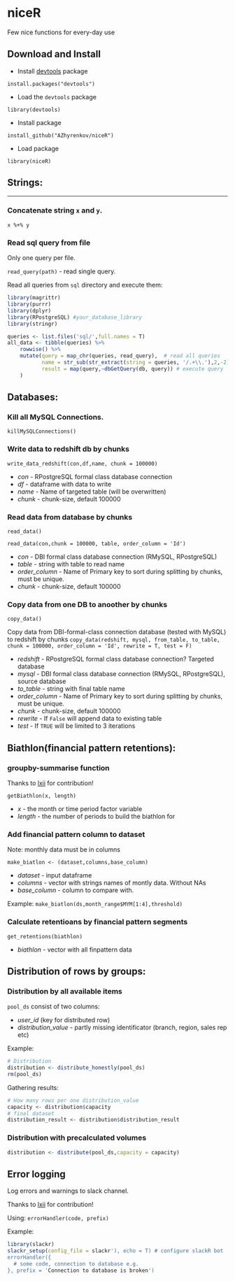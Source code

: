 # niceR
Few nice functions for every-day use

## Download and Install

* Install [devtools](https://github.com/hadley/devtools) package

```install.packages("devtools")```

* Load the `devtools` package

```library(devtools)```

* Install package

```install_github("AZhyrenkov/niceR")```

* Load package

```library(niceR)``` 

## Strings:
***

### Concatenate string `x` and `y`.

`x %+% y` 


### Read sql query from file

Only one query per file. 

`read_query(path)` - read single query. 
 
 
Read all queries from `sql` directory and execute them: 
```R
library(magrittr)
library(purrr)
library(dplyr)
library(RPostgreSQL) #your_database_library
library(stringr)

queries <- list.files('sql/',full.names = T)
all_data <- tibble(queries) %>% 
    rowwise() %>% 
    mutate(query = map_chr(queries, read_query),  # read all queries
           name = str_sub(str_extract(string = queries, '/.+\\.'),2,-2), # extract file name as query name
           result = map(query,~dbGetQuery(db, query)) # execute query
    )
```

## Databases:

### Kill all MySQL Connections.

`killMySQLConnections()` 

 
### Write data to redshift db by chunks

`write_data_redshift(con,df,name, chunk = 100000)`

* _con_ - RPostgreSQL formal class database connection
* _df_ - dataframe with data to write
* _name_ - Name of targeted table (will be overwritten)
* _chunk_ -  chunk-size, default 100000 


### Read data from database by chunks

`read_data()`

`read_data(con,chunk = 100000, table, order_column = 'Id')`

* _con_ - DBI formal class database connection (RMySQL, RPostgreSQL)
* _table_ - string with table to read name
* _order_column_ - Name of Primary key to sort during splitting by chunks, must be unique.
* _chunk_ -  chunk-size, default 100000 

 
### Copy data from one DB to anoother by chunks

`copy_data()`

Copy data from DBI-formal-class connection database (tested with MySQL) to redshift by chunks
`copy_data(redshift, mysql, from_table, to_table, chunk = 100000, order_column = 'Id', rewrite = T, test = F)`

* _redshift_ - RPostgreSQL formal class database connection? Targeted database
* _mysql_ - DBI formal class database connection (RMySQL, RPostgreSQL), source database
* _to_table_ - string with final table name
* _order_column_ - Name of Primary key to sort during splitting by chunks, must be unique.
* _chunk_ -  chunk-size, default 100000
* _rewrite_ - If `False` will append data to existing table
* _test_ - If `TRUE` will be limited to 3 iterations 

## Biathlon(financial pattern retentions):

### groupby-summarise function

Thanks to [lxii](https://github.com/lxii) for contribution!

`getBiathlon(x, length)` 

* _x_ - the month or time period factor variable
* _length_ - the number of periods to build the biathlon for 

### Add financial pattern column to dataset 

Note: monthly data must be in columns 

`make_biatlon <- (dataset,columns,base_column)` 

* _dataset_ - input dataframe
* _columns_ - vector with strings names of montly data. Without NAs
* _base_column_ - column to compare with.

Example:
`make_biatlon(ds,month_range$MYM[1:4],threshold)` 
 
### Calculate retentioans by financial pattern segments
`get_retentions(biathlon)`
* _biathlon_ - vector with all finpattern data 

## Distribution of rows by groups:
### Distribution by all available items

`pool_ds` consist of two columns: 

* _user_id_ (key for distributed row)
* _distribution_value_ - partly missing identificator (branch, region, sales rep etc) 

Example: 
```R
# Distribution
distribution <- distribute_honestly(pool_ds)
rm(pool_ds)
``` 

Gathering results:

```R
# How many rows per one distribution_value
capacity <- distribution$capacity
# final dataset
distribution_result <- distribution$distribution_result
```

### Distribution with precalculated volumes 

```R
distribution <- distribute(pool_ds,capacity = capacity)
```
 
## Error logging
Log errors and warnings to slack channel.

Thanks to [lxii](https://github.com/lxii) for contribution!

Using: `errorHandler(code, prefix)`

Example:
```R
library(slackr)
slackr_setup(config_file = slackr'), echo = T) # configure slackR bot
errorHandler({
  # some code, connection to database e.g.
}, prefix = 'Connection to database is broken')
```
